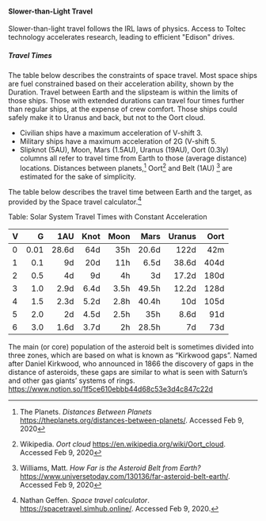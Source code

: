#### Slower-than-Light Travel

Slower-than-light travel follows the IRL laws of physics. Access to Toltec technology accelerates research, leading to efficient "Edison" drives.

##### Travel Times

The table below describes the constraints of space travel. Most space ships are fuel constrained based on their acceleration ability, shown by the Duration. Travel between Earth and the slipsteam is within the limits of those ships. Those with extended durations can travel four times further than regular ships, at the expense of crew comfort. Those ships could safely make it to Uranus and back, but not to the Oort cloud.

* Civilian ships have a maximum acceleration of V-shift 3.
* Military ships have a maximum acceleration of 2G (V-shift 5.
* Slipknot (5AU), Moon, Mars (1.5AU), Uranus (19AU), Oort (0.3ly) columns all refer to travel time from Earth to those (average distance) locations. Distances between planets,[^sol-distance] Oort[^oort-distance] and Belt (1AU) [^belt-distance] are estimated for the sake of simplicity.

The table below describes the travel time between Earth and the target, as provided by the Space travel calculator.[^stl-calc]

[^belt-distance]: Williams, Matt. _How Far is the Asteroid Belt from Earth?_ https://www.universetoday.com/130136/far-asteroid-belt-earth/. Accessed Feb 9, 2020
[^oort-distance]: Wikipedia. _Oort cloud_ https://en.wikipedia.org/wiki/Oort_cloud. Accessed Feb 9, 2020
[^sol-distance]: The Planets. _Distances Between Planets_ https://theplanets.org/distances-between-planets/. Accessed Feb 9, 2020
[^stl-calc]: Nathan Geffen. _Space travel calculator_. https://spacetravel.simhub.online/. Accessed Feb 9, 2020.

Table: Solar System Travel Times with Constant Acceleration

| V   | G | 1AU | Knot | Moon | Mars | Uranus | Oort |
| -    | --: | --:    |    --: |    --:         |    --: |   --: |   --: |
| 0   | 0.01 | 28.6d | 64d | 35h | 20.6d | 122d | 42m |
| 1   | 0.1   | 9d       | 20d | 11h | 6.5d   | 38.6d | 404d |
| 2   |  0.5  |  4d      | 9d   |  4h    |     3d   | 17.2d | 180d |
| 3   |  1.0  |  2.9d  | 6.4d | 3.5h | 49.5h |  12.2d | 128d |
| 4   |   1.5 |   2.3d | 5.2d | 2.8h | 40.4h | 10d | 105d |
| 5   |   2.0 |  2d     |  4.5d | 2.5h | 35h   | 8.6d | 91d |
| 6   |   3.0 |  1.6d  | 3.7d | 2h    | 28.5h | 7d | 73d |


The main (or core) population of the asteroid belt is sometimes divided into three zones, which are based on what is known as “Kirkwood gaps”. Named after Daniel Kirkwood, who announced in 1866 the discovery of gaps in the distance of asteroids, these gaps are similar to what is seen with Saturn’s and other gas giants’ systems of rings. https://www.notion.so/1f5ce610ebbb44d68c53e3d4c847c22d
